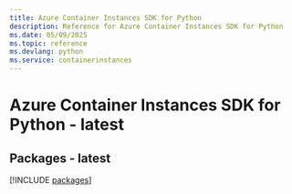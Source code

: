```yaml
---
title: Azure Container Instances SDK for Python
description: Reference for Azure Container Instances SDK for Python
ms.date: 05/09/2025
ms.topic: reference
ms.devlang: python
ms.service: containerinstances
---
```

# Azure Container Instances SDK for Python - latest
## Packages - latest
[!INCLUDE [packages](container-instances-index.md)]